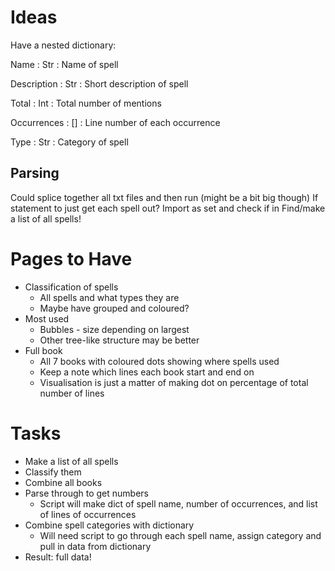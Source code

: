 # Ideas

Have a nested dictionary:

Name         : Str : Name of spell

Description  : Str : Short description of spell

Total        : Int : Total number of mentions

Occurrences  : []  : Line number of each occurrence

Type         : Str : Category of spell


## Parsing

Could splice together all txt files and then run (might be a bit big though)
If statement to just get each spell out? Import as set and check if in
Find/make a list of all spells!

# Pages to Have

- Classification of spells
  - All spells and what types they are
  - Maybe have grouped and coloured?
- Most used
  - Bubbles - size depending on largest
  - Other tree-like structure may be better
- Full book
  - All 7 books with coloured dots showing where spells used
  - Keep a note which lines each book start and end on
  - Visualisation is just a matter of making dot on percentage of total number of lines

# Tasks

- Make a list of all spells
- Classify them
- Combine all books
- Parse through to get numbers
  - Script will make dict of spell name, number of occurrences, and list of lines of occurrences
- Combine spell categories with dictionary
  - Will need script to go through each spell name, assign category and pull in data from dictionary
- Result: full data!
